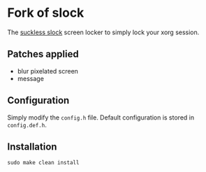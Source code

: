 # Fork of slock
The [suckless slock](http://tools.suckless.org/slock/) screen locker to simply lock your xorg session.

## Patches applied
+ blur pixelated screen
+ message 

## Configuration

Simply modify the `config.h` file. 
Default configuration is stored in `config.def.h`.

## Installation

```
sudo make clean install
```
